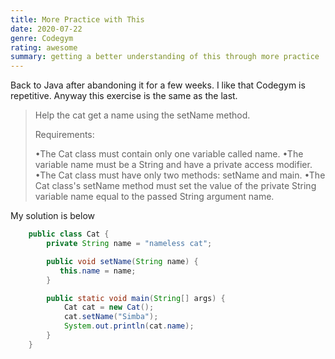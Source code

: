```yaml
---
title: More Practice with This
date: 2020-07-22
genre: Codegym
rating: awesome
summary: getting a better understanding of this through more practice
---
```


Back to Java after abandoning it for a few weeks. I like that Codegym is repetitive. Anyway this exercise is the same as the last.

> Help the cat get a name using the setName method.
> 
> Requirements:
> 
> •The Cat class must contain only one variable called name.
> •The variable name must be a String and have a private access modifier.
> •The Cat class must have only two methods: setName and main.
> •The Cat class's setName method must set the value of the private String variable name equal to the passed String argument name.

My solution is below

```java
    public class Cat {
        private String name = "nameless cat";

        public void setName(String name) {
           this.name = name;
        }

        public static void main(String[] args) {
            Cat cat = new Cat();
            cat.setName("Simba");
            System.out.println(cat.name);
        }
    }
 ```   
